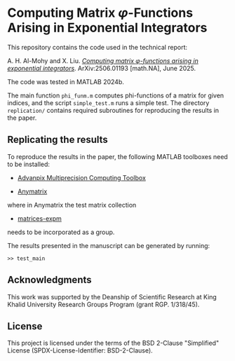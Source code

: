 # Computing Matrix $\varphi$-Functions Arising in Exponential Integrators

This repository contains the code used in the technical report:

A. H. Al-Mohy and X. Liu. [*Computing matrix $\varphi$-functions arising in exponential integrators*](https://arxiv.org/abs/2506.01193). 
ArXiv:2506.01193 [math.NA], June 2025.

The code was tested in MATLAB 2024b. 

The main function `phi_funm.m` computes phi-functions of a matrix for given indices, and the script `simple_test.m` runs a simple test.
The directory `replication/` contains required subroutines for reproducing the results in the paper.


## Replicating the results

To reproduce the results in the paper, the following MATLAB toolboxes need to be installed:

- [Advanpix Multiprecision Computing Toolbox](https://www.advanpix.com)

- [Anymatrix](https://github.com/north-numerical-computing/anymatrix)

where in Anymatrix the test matrix collection

- [matrices-expm](https://github.com/xiaobo-liu/matrices-expm)

needs to be incorporated as a group.

The results presented in the manuscript can be generated by running:

```
>> test_main
```


## Acknowledgments

This work was supported by the Deanship of Scientific Research at King Khalid University Research Groups Program (grant RGP. 1/318/45).


## License

This project is licensed under the terms of the BSD 2-Clause "Simplified" License (SPDX-License-Identifier: BSD-2-Clause).
